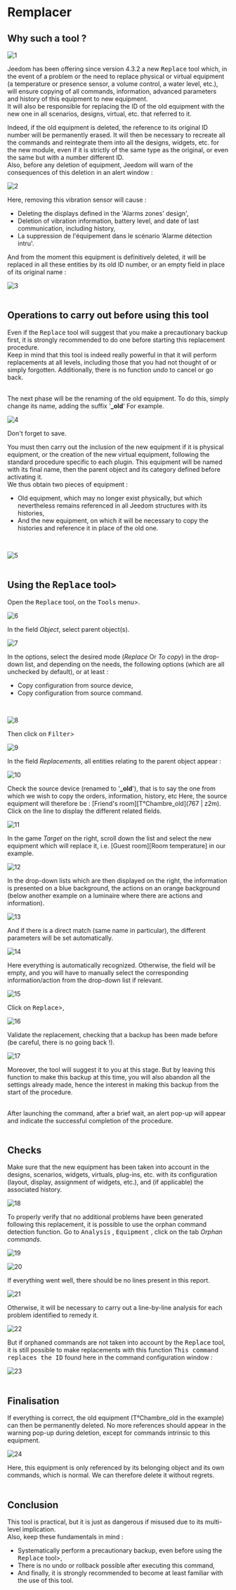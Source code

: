  # Remplacer

## Why such a tool ?

![1](./images/replace1.png)

Jeedom has been offering since version 4.3.2 a new <kbd>Replace</kbd> tool which, in the event of a problem or the need to replace physical or virtual equipment (a temperature or presence sensor, a volume control, a water level, etc.), will ensure copying of all commands, information, advanced parameters and history of this equipment to new equipment.<br>
It will also be responsible for replacing the ID of the old equipment with the new one in all scenarios, designs, virtual, etc. that referred to it.

Indeed, if the old equipment is deleted, the reference to its original ID number will be permanently erased. It will then be necessary to recreate all the commands and reintegrate them into all the designs, widgets, etc. for the new module, even if it is strictly of the same type as the original, or even the same but with a number different ID.<br>
Also, before any deletion of equipment, Jeedom will warn of the consequences of this deletion in an alert window :

![2](./images/replace2.png)

Here, removing this vibration sensor will cause :

- Deleting the displays defined in the 'Alarms zones' design',
- Deletion of vibration information, battery level, and date of last communication, including history,
- La suppression de l'équipement dans le scénario ‘Alarme détection intru'.

And from the moment this equipment is definitively deleted, it will be replaced in all these entities by its old ID number, or an empty field in place of its original name :

![3](./images/replace3.png)
<br><br>

## Operations to carry out before using this tool

Even if the <kbd>Replace</kbd> tool will suggest that you make a precautionary backup first, it is strongly recommended to do one before starting this replacement procedure.<br>
Keep in mind that this tool is indeed really powerful in that it will perform replacements at all levels, including those that you had not thought of or simply forgotten. Additionally, there is no function *undo* to cancel or go back.<br><br>

The next phase will be the renaming of the old equipment. To do this, simply change its name, adding the suffix '**_old**' For example.

![4](./images/replace4.png)
<br>

Don't forget to save.
<br>

You must then carry out the inclusion of the new equipment if it is physical equipment, or the creation of the new virtual equipment, following the standard procedure specific to each plugin.
This equipment will be named with its final name, then the parent object and its category defined before activating it. 
<br>
We thus obtain two pieces of equipment :

- Old equipment, which may no longer exist physically, but which nevertheless remains referenced in all Jeedom structures with its histories,
- And the new equipment, on which it will be necessary to copy the histories and reference it in place of the old one.
<br>

![5](./images/replace5.png)
<br><br>

## Using the <kbd>Replace</kbd> tool>

Open the <kbd>Replace</kbd> tool, on the <kbd>Tools</kbd> menu>.

![6](./images/replace6.png)
<br>

In the field *Object*, select parent object(s).

![7](./images/replace7.png)
<br>

In the options, select the desired mode (*Replace* Or *To copy*) in the drop-down list, and depending on the needs, the following options (which are all unchecked by default), or at least :

- Copy configuration from source device,
- Copy configuration from source command.
<br>

![8](./images/replace8.png)
<br>

Then click on <kbd>Filter</kbd>>

![9](./images/replace9.png)
<br>

In the field *Replacements*, all entities relating to the parent object appear :

![10](./images/replace10.png)
<br>

Check the source device (renamed to '**_old**'), that is to say the one from which we wish to copy the orders, information, history, etc
Here, the source equipment will therefore be : [Friend's room][T°Chambre_old](767 | z2m).<br>
Click on the line to display the different related fields.

![11](./images/replace11.png)
<br>

In the game *Target* on the right, scroll down the list and select the new equipment which will replace it, i.e. [Guest room][Room temperature] in our example.

![12](./images/replace12.png)
<br>

In the drop-down lists which are then displayed on the right, the information is presented on a blue background, the actions on an orange background (below another example on a luminaire where there are actions and information).

![13](./images/replace13.png)
<br>

And if there is a direct match (same name in particular), the different parameters will be set automatically.

![14](./images/replace14.png)
<br>

Here everything is automatically recognized.
Otherwise, the field will be empty, and you will have to manually select the corresponding information/action from the drop-down list if relevant.

![15](./images/replace15.png)
<br>

Click on <kbd>Replace</kbd>>,

![16](./images/replace16.png)
<br>

Validate the replacement, checking that a backup has been made before (be careful, there is no going back !).

![17](./images/replace17.png)
<br>

Moreover, the tool will suggest it to you at this stage. But by leaving this function to make this backup at this time, you will also abandon all the settings already made, hence the interest in making this backup from the start of the procedure.<br><br>

After launching the command, after a brief wait, an alert pop-up will appear and indicate the successful completion of the procedure.<br><br>

## Checks

Make sure that the new equipment has been taken into account in the designs, scenarios, widgets, virtuals, plug-ins, etc. with its configuration (layout, display, assignment of widgets, etc.), and (if applicable) the associated history.

![18](./images/replace18.png)
<br>

To properly verify that no additional problems have been generated following this replacement, it is possible to use the orphan command detection function.
Go to <kbd>Analysis</kbd> , <kbd>Equipment</kbd> , click on the tab *Orphan commands*.

![19](./images/replace19.png)
<br>

![20](./images/replace20.png)
<br>

If everything went well, there should be no lines present in this report.
 
![21](./images/replace21.png)
<br>

Otherwise, it will be necessary to carry out a line-by-line analysis for each problem identified to remedy it.

![22](./images/replace22.png)
<br>

But if orphaned commands are not taken into account by the <kbd>Replace</kbd> tool, it is still possible to make replacements with this function <kbd>This command replaces the ID</kbd> found here in the command configuration window :

![23](./images/replace23.png)
<br><br>

## Finalisation

If everything is correct, the old equipment (T°Chambre_old in the example) can then be permanently deleted. No more references should appear in the warning pop-up during deletion, except for commands intrinsic to this equipment.

![24](./images/replace24.png)
<br>

Here, this equipment is only referenced by its belonging object and its own commands, which is normal. We can therefore delete it without regrets.<br><br>

## Conclusion

This tool is practical, but it is just as dangerous if misused due to its multi-level implication.<br>
Also, keep these fundamentals in mind :

- Systematically perform a precautionary backup, even before using the <kbd>Replace</kbd> tool>,
- There is no undo or rollback possible after executing this command,
- And finally, it is strongly recommended to become at least familiar with the use of this tool.
